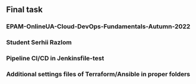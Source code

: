 ## Final task  
### EPAM-OnlineUA-Cloud-DevOps-Fundamentals-Autumn-2022
### Student Serhii Razlom
### Pipeline CI/CD in Jenkinsfile-test
### Additional settings files of Terraform/Ansible in proper folders

